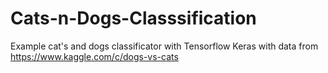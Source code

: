 # Cats-n-Dogs-Classsification
Example cat's and dogs classificator with Tensorflow Keras with data from https://www.kaggle.com/c/dogs-vs-cats
